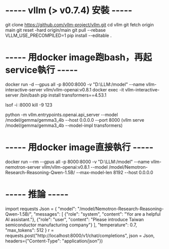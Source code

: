 # ----- vllm (> v0.7.4) 安裝 ----- #
git clone https://github.com/vllm-project/vllm.git
cd vllm
git fetch origin main
git reset -hard origin/main
git pull --rebase
VLLM_USE_PRECOMPILED=1 pip install --editable .

# ----- 用docker image跑bash，再起service執行 ----- #
docker run -d --gpus all -p 8000:8000 -v "D:\LLM:/model" --name vllm-interactive-server vllm/vllm-openai:v0.8.1
docker exec -it vllm-interactive-server /bin/bash
pip install transformers==4.53.1

lsof -i :8000
kill -9 123

python -m vllm.entrypoints.openai.api_server --model /model/gemma/gemma3_4b --host 0.0.0.0 --port 8000
(vllm serve /model/gemma/gemma3_4b --model-impl transformers)

# ----- 用docker image直接執行 ----- #
docker run --rm --gpus all -p 8000:8000 -v "D:\LLM:/model" --name vllm-nemotron-server vllm/vllm-openai:v0.8.1 --model /model/Nemotron-Research-Reasoning-Qwen-1.5B/ --max-model-len 8192 --host 0.0.0.0

# ----- 推論 ----- #
import requests
Json = {
    "model": "/model/Nemotron-Research-Reasoning-Qwen-1.5B/",
    "messages": [
      {"role": "system", "content": "Yor are a helpful AI assistant."},
      {"role": "user", "content": "Please introduce Taiwan semiconductor manufacturing company"}
    ],
    "temperature": 0.7,
    "max_tokens": 512
}
r = requests.post("http://localhost:8000/v1/chat/completions", json = Json, headers={"Content-Type": "application/json"})
